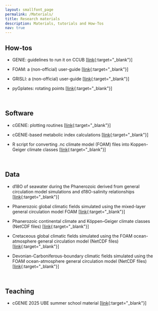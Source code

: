 ```yaml
---
layout: smallfont_page
permalink: /Materials/
title: Research materials
description: Materials, tutorials and How-Tos
nav: true
---
```


<h2>How-tos</h2>

- GENIE: guidelines to run it on CCUB [[link](https://alexpohl.github.io/GENIE_on_CCUB_howto/){:target="_blank"}]

- FOAM: a (non-official) user-guide [[link](https://alexpohl.github.io/FOAM_howto/){:target="_blank"}]

- GRISLI: a (non-official) user-guide [[link](https://alexpohl.github.io/GRISLI_howto/){:target="_blank"}]

- pyGplates: rotating points [[link](https://alexpohl.github.io/pyGplates_howto/){:target="_blank"}]

<p>&nbsp;</p>

<h2>Software</h2>

- cGENIE: plotting routines [[link](https://alexpohl.github.io/cGENIE_diags_howto){:target="_blank"}]

- cGENIE-based metabolic index calculations [[link](https://zenodo.org/record/7224943#.ZArhzOzMKWg){:target="_blank"}]

- R script for converting .nc climate model (FOAM) files into Koppen-Geiger climate classes [[link](https://www.nature.com/articles/s41467-021-24141-5#Sec15){:target="_blank"}]

<p>&nbsp;</p>

<h2>Data</h2>

- d18O of seawater during the Phanerozoic derived from general circulation model simulations and d18O-salinity relationships [[link](https://zenodo.org/records/15240528){:target="_blank"}]

- Phanerozoic global climatic fields simulated using the mixed-layer general circulation model FOAM [[link](https://zenodo.org/record/7220854){:target="_blank"}]

- Phanerozoic continental climate and Köppen–Geiger climate classes (NetCDF files) [[link](https://zenodo.org/record/6620748#.ZArg6-zMKWg){:target="_blank"}]

- Cretaceous global climatic fields simulated using the FOAM ocean-atmosphere general circulation model (NetCDF files) [[link](https://doi.pangaea.de/10.1594/PANGAEA.904255){:target="_blank"}]

- Devonian-Carboniferous-boundary climatic fields simulated using the FOAM ocean-atmosphere general circulation model (NetCDF files) [[link](https://doi.org/10.5281/zenodo.16410946){:target="_blank"}]

<p>&nbsp;</p>

<h2>Teaching</h2>

- cGENIE 2025 UBE summer school material [[link](https://alexpohl.github.io/GENIE_summer_school_2025/){:target="_blank"}]

